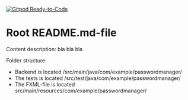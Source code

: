 [![Gitpod Ready-to-Code](https://img.shields.io/badge/Gitpod-Ready--to--Code-blue?logo=gitpod)](https://gitpod.stud.ntnu.no/#https://gitlab.stud.idi.ntnu.no/it1901/groups-2022/gr2216/gr2216)

# Root README.md-file

Content description:
bla bla bla 

Folder structure:

- Backend is located /src/main/java/com/example/passwordmanager/
- The tests is located /src/test/java/com/example/passwordmanager/
- The FXML-file is located src/main/resources/com/example/passwordmanager/